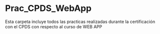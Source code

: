 # Prac_CPDS_WebApp
Esta carpeta incluye todos las practicas realizadas durante la certificación con el CPDS con respecto al curso de WEB APP
